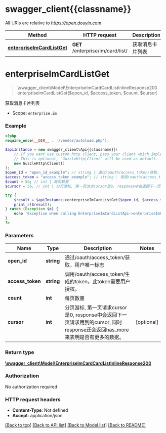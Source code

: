 # swagger_client{{classname}}

All URIs are relative to *https://open.douyin.com*

Method | HTTP request | Description
------------- | ------------- | -------------
[**enterpriseImCardListGet**](EnterpriseImCardListApi.md#enterpriseImCardListGet) | **GET** /enterprise/im/card/list/ | 获取消息卡片列表

# **enterpriseImCardListGet**
> \swagger_client\Model\EnterpriseImCardCardListInlineResponse200 enterpriseImCardListGet($open_id, $access_token, $count, $cursor)

获取消息卡片列表

* Scope: `enterprise.im`

### Example
```php
<?php
require_once(__DIR__ . '/vendor/autoload.php');

$apiInstance = new swagger_client\Api{{classname}}(
    // If you want use custom http client, pass your client which implements `GuzzleHttp\ClientInterface`.
    // This is optional, `GuzzleHttp\Client` will be used as default.
    new GuzzleHttp\Client()
);
$open_id = "open_id_example"; // string | 通过/oauth/access_token/获取，用户唯一标志
$access_token = "access_token_example"; // string | 调用/oauth/access_token/生成的token，此token需要用户授权。
$count = 56; // int | 每页数量
$cursor = 56; // int | 分页游标, 第一页请求cursor是0, response中会返回下一页请求用到的cursor, 同时response还会返回has_more来表明是否有更多的数据。

try {
    $result = $apiInstance->enterpriseImCardListGet($open_id, $access_token, $count, $cursor);
    print_r($result);
} catch (Exception $e) {
    echo 'Exception when calling EnterpriseImCardListApi->enterpriseImCardListGet: ', $e->getMessage(), PHP_EOL;
}
?>
```

### Parameters

Name | Type | Description  | Notes
------------- | ------------- | ------------- | -------------
 **open_id** | **string**| 通过/oauth/access_token/获取，用户唯一标志 |
 **access_token** | **string**| 调用/oauth/access_token/生成的token，此token需要用户授权。 |
 **count** | **int**| 每页数量 |
 **cursor** | **int**| 分页游标, 第一页请求cursor是0, response中会返回下一页请求用到的cursor, 同时response还会返回has_more来表明是否有更多的数据。 | [optional]

### Return type

[**\swagger_client\Model\EnterpriseImCardCardListInlineResponse200**](../Model/EnterpriseImCardCardListInlineResponse200.md)

### Authorization

No authorization required

### HTTP request headers

 - **Content-Type**: Not defined
 - **Accept**: application/json

[[Back to top]](#) [[Back to API list]](../../README.md#documentation-for-api-endpoints) [[Back to Model list]](../../README.md#documentation-for-models) [[Back to README]](../../README.md)


